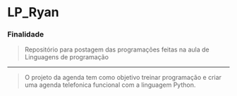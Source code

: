 # LP_Ryan
### Finalidade 
> Repositório para postagem das programações feitas na aula de Linguagens de programação

--- 
> O projeto da agenda tem como objetivo treinar programação e criar uma agenda telefonica funcional com a linguagem Python. 
